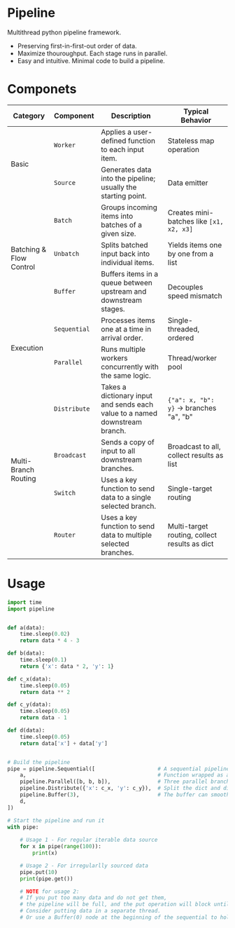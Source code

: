 # Pipeline

Multithread python pipeline framework.

* Preserving first-in-first-out order of data.
* Maximize thouroughput. Each stage runs in parallel. 
* Easy and intuitive. Minimal code to build a pipeline. 

# Componets

<table>
  <thead>
    <tr>
      <th>Category</th>
      <th>Component</th>
      <th>Description</th>
      <th>Typical Behavior</th>
    </tr>
  </thead>
  <tbody>
    <!-- Basic Units -->
    <tr>
      <td rowspan="2">Basic</td>
      <td><code>Worker</code></td>
      <td>Applies a user-defined function to each input item.</td>
      <td>Stateless map operation</td>
    </tr>
    <tr>
      <td><code>Source</code></td>
      <td>Generates data into the pipeline; usually the starting point.</td>
      <td>Data emitter</td>
    </tr>
    <!-- Batching -->
    <tr>
      <td rowspan="3">Batching & Flow Control</td>
      <td><code>Batch</code></td>
      <td>Groups incoming items into batches of a given size.</td>
      <td>Creates mini-batches like <code>[x1, x2, x3]</code></td>
    </tr>
    <tr>
      <td><code>Unbatch</code></td>
      <td>Splits batched input back into individual items.</td>
      <td>Yields items one by one from a list</td>
    </tr>
    <tr>
      <td><code>Buffer</code></td>
      <td>Buffers items in a queue between upstream and downstream stages.</td>
      <td>Decouples speed mismatch</td>
    </tr>
    <!-- Execution -->
    <tr>
      <td rowspan="2">Execution</td>
      <td><code>Sequential</code></td>
      <td>Processes items one at a time in arrival order.</td>
      <td>Single-threaded, ordered</td>
    </tr>
    <tr>
      <td><code>Parallel</code></td>
      <td>Runs multiple workers concurrently with the same logic.</td>
      <td>Thread/worker pool</td>
    </tr>
    <!-- Routing -->
    <tr>
      <td rowspan="4">Multi-Branch Routing</td>
      <td><code>Distribute</code></td>
      <td>Takes a dictionary input and sends each value to a named downstream branch.</td>
      <td><code>{"a": x, "b": y}</code> → branches "a", "b"</td>
    </tr>
    <tr>
      <td><code>Broadcast</code></td>
      <td>Sends a copy of input to all downstream branches.</td>
      <td>Broadcast to all, collect results as list</td>
    </tr>
    <tr>
      <td><code>Switch</code></td>
      <td>Uses a key function to send data to a single selected branch.</td>
      <td>Single-target routing</td>
    </tr>
    <tr>
      <td><code>Router</code></td>
      <td>Uses a key function to send data to multiple selected branches.</td>
      <td>Multi-target routing, collect results as dict</td>
    </tr>
  </tbody>
</table>


# Usage

```python
import time
import pipeline


def a(data):
    time.sleep(0.02)
    return data * 4 - 3

def b(data):
    time.sleep(0.1)
    return {'x': data * 2, 'y': 1}

def c_x(data):
    time.sleep(0.05)
    return data ** 2

def c_y(data):
    time.sleep(0.05)
    return data - 1

def d(data):
    time.sleep(0.05)
    return data['x'] + data['y']


# Build the pipeline
pipe = pipeline.Sequential([                    # A sequential pipeline
    a,                                          # Function wrapped as a node automatically
    pipeline.Parallel([b, b, b]),               # Three parallel branches
    pipeline.Distribute({'x': c_x, 'y': c_y}),  # Split the dict and distribute to two branches
    pipeline.Buffer(3),                         # The buffer can smooth out variations in processing time within the pipeline.
    d,
])

# Start the pipeline and run it
with pipe:  
    
    # Usage 1 - For regular iterable data source
    for x in pipe(range(100)):
        print(x)

    # Usage 2 - For irregularlly sourced data
    pipe.put(10)
    print(pipe.get())

    # NOTE for usage 2: 
    # If you put too many data and do not get them, 
    # the pipeline will be full, and the put operation will block until the pipeline has space to accept the data.
    # Consider putting data in a separate thread.
    # Or use a Buffer(0) node at the beginning of the sequential to hold infinite number of inputs.
```